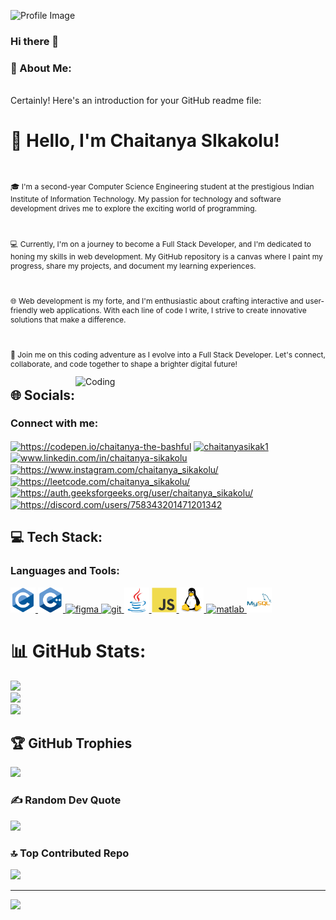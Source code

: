 ![Profile Image](https://user-images.githubusercontent.com/90236635/232446433-d5540fa2-fe28-4bb8-b929-cdb51fe61336.gif)
### Hi there 👋

### 💫 About Me:
<br>Certainly! Here's an introduction for your GitHub readme file:<br>
<h1>👋 Hello, I'm Chaitanya SIkakolu!</h1>
<br><p style="font-size: 12px;">🎓 I'm a second-year Computer Science Engineering student at the prestigious Indian Institute of Information Technology. My passion for technology and software development drives me to explore the exciting world of programming.</p>
<br><p style="font-size: 12px;">💻 Currently, I'm on a journey to become a Full Stack Developer, and I'm dedicated to honing my skills in web development. My GitHub repository is a canvas where I paint my progress, share my projects, and document my learning experiences.</p>
<br><p style="font-size: 12px;">🌐 Web development is my forte, and I'm enthusiastic about crafting interactive and user-friendly web applications. With each line of code I write, I strive to create innovative solutions that make a difference.</p>
<br><p style="font-size: 12px;">🚀 Join me on this coding adventure as I evolve into a Full Stack Developer. Let's connect, collaborate, and code together to shape a brighter digital future!</p>


<img align="right" alt="Coding" width="400" src="https://i.pinimg.com/originals/81/17/8b/81178b47a8598f0c81c4799f2cdd4057.gif">

## 🌐 Socials:
<h3 align="left">Connect with me:</h3>
<p align="left">
<a href="https://codepen.io/chaitanya-the-bashful" target="_blank"><img align="center" src="https://raw.githubusercontent.com/rahuldkjain/github-profile-readme-generator/master/src/images/icons/Social/codepen.svg" alt="https://codepen.io/chaitanya-the-bashful" height="30" width="40" /></a>
<a href="https://twitter.com/chaitanyasikak1" target="_blank"><img align="center" src="https://raw.githubusercontent.com/rahuldkjain/github-profile-readme-generator/master/src/images/icons/Social/twitter.svg" alt="chaitanyasikak1" height="30" width="40" /></a>
<a href="www.linkedin.com/in/chaitanya-sikakolu" target="_blank"><img align="center" src="https://raw.githubusercontent.com/rahuldkjain/github-profile-readme-generator/master/src/images/icons/Social/linked-in-alt.svg" alt="www.linkedin.com/in/chaitanya-sikakolu" height="30" width="40" /></a>
<a href="https://www.instagram.com/chaitanya_sikakolu/" target="_blank"><img align="center" src="https://raw.githubusercontent.com/rahuldkjain/github-profile-readme-generator/master/src/images/icons/Social/instagram.svg" alt="https://www.instagram.com/chaitanya_sikakolu/" height="30" width="40" /></a>
<a href="https://leetcode.com/chaitanya_sikakolu/" target="_blank"><img align="center" src="https://raw.githubusercontent.com/rahuldkjain/github-profile-readme-generator/master/src/images/icons/Social/leet-code.svg" alt="https://leetcode.com/chaitanya_sikakolu/" height="30" width="40" /></a>
<a href="https://auth.geeksforgeeks.org/user/chaitanya_sikakolu/" target="_blank"><img align="center" src="https://raw.githubusercontent.com/rahuldkjain/github-profile-readme-generator/master/src/images/icons/Social/geeks-for-geeks.svg" alt="https://auth.geeksforgeeks.org/user/chaitanya_sikakolu/" height="30" width="40" /></a>
<a href="https://discord.com/users/758343201471201342" target="_blank"><img align="center" src="https://raw.githubusercontent.com/rahuldkjain/github-profile-readme-generator/master/src/images/icons/Social/discord.svg" alt="https://discord.com/users/758343201471201342" height="30" width="40" /></a>
</p>

## 💻 Tech Stack:
<h3 align="left">Languages and Tools:</h3>
<p align="left"> <a href="https://www.cprogramming.com/" target="_blank" rel="noreferrer"> <img src="https://raw.githubusercontent.com/devicons/devicon/master/icons/c/c-original.svg" alt="c" width="40" height="40"/> </a> <a href="https://www.w3schools.com/cpp/" target="_blank" rel="noreferrer"> <img src="https://raw.githubusercontent.com/devicons/devicon/master/icons/cplusplus/cplusplus-original.svg" alt="cplusplus" width="40" height="40"/> </a> <a href="https://www.figma.com/" target="_blank" rel="noreferrer"> <img src="https://www.vectorlogo.zone/logos/figma/figma-icon.svg" alt="figma" width="40" height="40"/> </a> <a href="https://git-scm.com/" target="_blank" rel="noreferrer"> <img src="https://www.vectorlogo.zone/logos/git-scm/git-scm-icon.svg" alt="git" width="40" height="40"/> </a> <a href="https://www.java.com" target="_blank" rel="noreferrer"> <img src="https://raw.githubusercontent.com/devicons/devicon/master/icons/java/java-original.svg" alt="java" width="40" height="40"/> </a> <a href="https://developer.mozilla.org/en-US/docs/Web/JavaScript" target="_blank" rel="noreferrer"> <img src="https://raw.githubusercontent.com/devicons/devicon/master/icons/javascript/javascript-original.svg" alt="javascript" width="40" height="40"/> </a> <a href="https://www.linux.org/" target="_blank" rel="noreferrer"> <img src="https://raw.githubusercontent.com/devicons/devicon/master/icons/linux/linux-original.svg" alt="linux" width="40" height="40"/> </a> <a href="https://www.mathworks.com/" target="_blank" rel="noreferrer"> <img src="https://upload.wikimedia.org/wikipedia/commons/2/21/Matlab_Logo.png" alt="matlab" width="40" height="40"/> </a> <a href="https://www.mysql.com/" target="_blank" rel="noreferrer"> <img src="https://raw.githubusercontent.com/devicons/devicon/master/icons/mysql/mysql-original-wordmark.svg" alt="mysql" width="40" height="40"/> </a> </p>

# 📊 GitHub Stats:
![](https://github-readme-stats.vercel.app/api?username=sikakoluchaitanya&theme=dark&hide_border=true&include_all_commits=true&count_private=true)<br/>
![](https://github-readme-streak-stats.herokuapp.com/?user=sikakoluchaitanya&theme=dark&hide_border=true)<br/>
![](https://github-readme-stats.vercel.app/api/top-langs/?username=sikakoluchaitanya&theme=dark&hide_border=true&include_all_commits=true&count_private=true&layout=compact)

## 🏆 GitHub Trophies
![](https://github-profile-trophy.vercel.app/?username=sikakoluchaitanya&theme=radical&no-frame=true&no-bg=true&margin-w=4)

### ✍️ Random Dev Quote
![](https://quotes-github-readme.vercel.app/api?type=horizontal&theme=radical)

### 🔝 Top Contributed Repo
![](https://github-contributor-stats.vercel.app/api?username=sikakoluchaitanya&limit=5&theme=onedark&combine_all_yearly_contributions=true)

---
[![](https://visitcount.itsvg.in/api?id=sikakoluchaitanya&icon=0&color=0)](https://visitcount.itsvg.in)

<!-- Proudly created with GPRM ( https://gprm.itsvg.in ) -->
